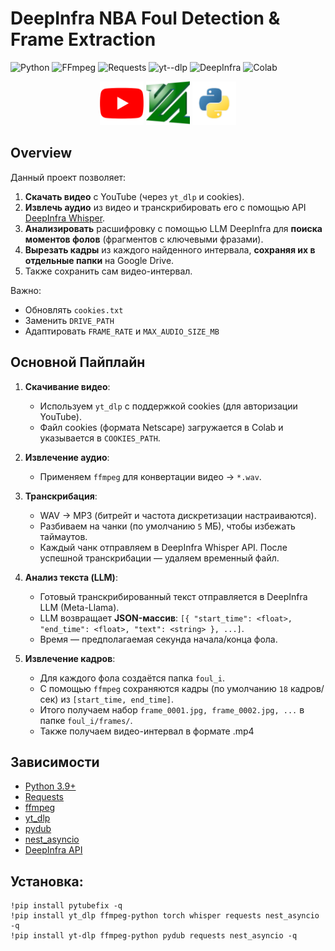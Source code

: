 # DeepInfra NBA Foul Detection & Frame Extraction

![Python](https://img.shields.io/badge/Python-3.9%2B-blue.svg) 
![FFmpeg](https://img.shields.io/badge/FFmpeg-5.x-green.svg)
![Requests](https://img.shields.io/badge/Requests-2.x-orange.svg)
![yt--dlp](https://img.shields.io/badge/yt_dlp-2023.07-yellow.svg)
![DeepInfra](https://img.shields.io/badge/DeepInfra-API-9cf.svg)
![Colab](https://img.shields.io/badge/Google%20Colab-compatible-brightgreen.svg)

<div align="center">
  <img src="https://raw.githubusercontent.com/github/explore/main/topics/youtube/youtube.png" alt="YouTube" width="70" />
  <img src="https://raw.githubusercontent.com/github/explore/main/topics/ffmpeg/ffmpeg.png" alt="FFmpeg" width="70" />
  <img src="https://raw.githubusercontent.com/github/explore/main/topics/python/python.png" alt="Python" width="70" />
</div>

## Overview

Данный проект позволяет:
1. **Скачать видео** с YouTube (через `yt_dlp` и cookies).
2. **Извлечь аудио** из видео и транскрибировать его с помощью API [DeepInfra Whisper](https://deepinfra.com).
3. **Анализировать** расшифровку с помощью LLM DeepInfra для **поиска моментов фолов** (фрагментов с ключевыми фразами).
4. **Вырезать кадры** из каждого найденного интервала, **сохраняя их в отдельные папки** на Google Drive.
5. Также сохранить сам видео-интервал.

Важно:
- Обновлять `cookies.txt`
- Заменить `DRIVE_PATH`
- Адаптировать `FRAME_RATE` и `MAX_AUDIO_SIZE_MB`

## Основной Пайплайн

1. **Скачивание видео**:
   - Используем `yt_dlp` с поддержкой cookies (для авторизации YouTube).
   - Файл cookies (формата Netscape) загружается в Colab и указывается в `COOKIES_PATH`.

2. **Извлечение аудио**:
   - Применяем `ffmpeg` для конвертации видео → `*.wav`.

3. **Транскрибация**:
   - WAV → MP3 (битрейт и частота дискретизации настраиваются).
   - Разбиваем на чанки (по умолчанию `5` МБ), чтобы избежать таймаутов.
   - Каждый чанк отправляем в DeepInfra Whisper API. После успешной транскрибации — удаляем временный файл.

4. **Анализ текста (LLM)**:
   - Готовый транскрибированный текст отправляется в DeepInfra LLM (Meta-Llama).
   - LLM возвращает **JSON-массив**: `[{ "start_time": <float>, "end_time": <float>, "text": <string> }, ...]`.
   - Время — предполагаемая секунда начала/конца фола.

5. **Извлечение кадров**:
   - Для каждого фола создаётся папка `foul_i`.
   - С помощью `ffmpeg` сохраняются кадры (по умолчанию `18` кадров/сек) из `[start_time, end_time]`.
   - Итого получаем набор `frame_0001.jpg, frame_0002.jpg, ...` в папке `foul_i/frames/`.
   - Также получаем видео-интервал в формате .mp4

## Зависимости

- [Python 3.9+](https://www.python.org/downloads/)
- [Requests](https://requests.readthedocs.io/)
- [ffmpeg](https://ffmpeg.org/) 
- [yt_dlp](https://github.com/yt-dlp/yt-dlp)
- [pydub](https://github.com/jiaaro/pydub)
- [nest_asyncio](https://github.com/erdewit/nest_asyncio)
- [DeepInfra API](https://deepinfra.com)

## Установка:
```
!pip install pytubefix -q
!pip install yt_dlp ffmpeg-python torch whisper requests nest_asyncio -q
!pip install yt-dlp ffmpeg-python pydub requests nest_asyncio -q
